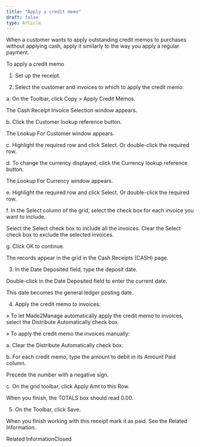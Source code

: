 ```yaml
---
title: "Apply a credit memo"
draft: false
type: Article
---
```


When a customer wants to apply outstanding credit memos to purchases without applying cash, apply it similarly to the way you apply a regular payment.

To apply a credit memo

1. Set up the receipt.

2. Select the customer and invoices to which to apply the credit memo:

a. On the Toolbar, click Copy > Apply Credit Memos.

The Cash Receipt Invoice Selection window appears.

b. Click the Customer lookup reference button.

The Lookup For Customer window appears.

c. Highlight the required row and click Select. Or double-click the required row.

d. To change the currency displayed, click the Currency lookup reference button.

The Lookup For Currency window appears.

e. Highlight the required row and click Select. Or double-click the required row.

f. In the Select column of the grid, select the check box for each invoice you want to include.

Select the Select check box to include all the invoices. Clear the Select check box to exclude the selected invoices.

g. Click OK to continue.

The records appear in the grid in the Cash Receipts (CASH) page.

3. In the Date Deposited field, type the deposit date.

Double-click in the Date Deposited field to enter the current date.

This date becomes the general ledger posting date.

4. Apply the credit memo to invoices:

» To let Made2Manage automatically apply the credit memo to invoices, select the Distribute Automatically check box.

» To apply the credit memo the invoices manually:

a. Clear the Distribute Automatically check box.

b. For each credit memo, type the amount to debit in its Amount Paid column.

Precede the number with a negative sign.

c. On the grid toolbar, click Apply Amt to this Row.

When you finish, the TOTALS box should read 0.00.

5. On the Toolbar, click Save.

When you finish working with this receipt mark it as paid. See the Related Information.

Related InformationClosed